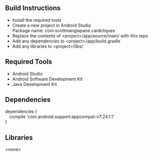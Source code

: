 ## Build Instructions

<ul>
<li>Install the required tools</li>
<li>Create a new project in Android Studio<br>Package name: com.scottmangiapane.cardcliques</li>
<li>Replace the contents of &lt;project&gt;/app/source/main/ with this repo</li>
<li>Add any dependencies to &lt;project&gt;/app/build.gradle</li>
<li>Add any libraries to &lt;project&gt;/libs/</li>
</ul>

## Required Tools

<ul>
<li>Android Studio</li>
<li>Android Software Development Kit</li>
<li>Java Development Kit</li>
</ul>

## Dependencies

dependencies {<br>&emsp;compile 'com.android.support:appcompat-v7:24.1.1'<br>}

## Libraries

&lt;none&gt;
